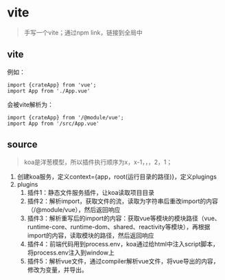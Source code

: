 # vite
>手写一个vite；通过npm link，链接到全局中

## vite
例如：
```
import {crateApp} from 'vue';
import App from './App.vue'
```
会被vite解析为：
```
import {crateApp} from '/@module/vue';
import App from '/src/App.vue'
```

## source
>koa是洋葱模型，所以插件执行顺序为x，x-1，，，2，1；
1. 创建koa服务，定义context={app，root(运行目录的路径)}，定义plugings
2. plugins
   1. 插件1：静态文件服务插件，让koa读取项目目录
   2. 插件2：解析import，获取文件的流，读取为字符串后重改import的内容（/@module/vue），然后返回响应
   3. 插件3：解析重写后的import的内容：获取vue等模块的模块路径（vue、runtime-core、runtime-dom、shared、reactivity等模块），再根据import的内容，读取模块的路径，然后返回响应
   4. 插件4：前端代码用到process.env，koa通过给html中注入script脚本，将process.env注入到window上
   5. 插件5：解析vue文件，通过compiler解析vue文件，将vue导出的内容，修改为变量，并导出。